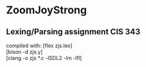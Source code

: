 # ZoomJoyStrong
Lexing/Parsing assignment CIS 343
----
compiled with: 
  [flex zjs.lex]    
  [bison -d zjs.y]    
  [clang -o zjs *.c -lSDL2 -lm -lfl]
